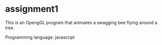 # assignment1

This is an OpengGL program that animates a swagging bee flying around a tree.

Programming language: javascript 
